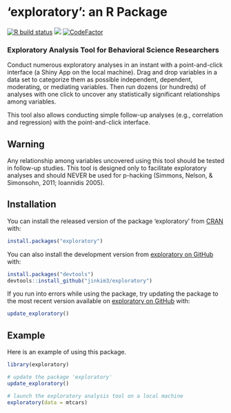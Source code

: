
<!-- README.md is generated from README.Rmd. Please edit that file -->

# ‘exploratory’: an R Package

<!-- badges: start -->

[![R build
status](https://github.com/jinkim3/exploratory/workflows/R-CMD-check/badge.svg)](https://github.com/jinkim3/exploratory/actions)
[![](https://img.shields.io/github/last-commit/jinkim3/exploratory.svg)](https://github.com/jinkim3/exploratory/commits/master)
[![CodeFactor](https://www.codefactor.io/repository/github/jinkim3/exploratory/badge)](https://www.codefactor.io/repository/github/jinkim3/exploratory)
<!-- badges: end -->

### Exploratory Analysis Tool for Behavioral Science Researchers

Conduct numerous exploratory analyses in an instant with a
point-and-click interface (a Shiny App on the local machine). Drag and
drop variables in a data set to categorize them as possible independent,
dependent, moderating, or mediating variables. Then run dozens (or
hundreds) of analyses with one click to uncover any statistically
significant relationships among variables.

This tool also allows conducting simple follow-up analyses (e.g.,
correlation and regression) with the point-and-click interface.

## Warning

Any relationship among variables uncovered using this tool should be
tested in follow-up studies. This tool is designed only to facilitate
exploratory analyses and should NEVER be used for p-hacking (Simmons,
Nelson, & Simonsohn, 2011; Ioannidis 2005).

## Installation

You can install the released version of the package ‘exploratory’ from
[CRAN](https://cran.r-project.org/package=exploratory) with:

``` r
install.packages("exploratory")
```

You can also install the development version from [exploratory on
GitHub](https://github.com/jinkim3/exploratory) with:

``` r
install.packages("devtools")
devtools::install_github("jinkim3/exploratory")
```

If you run into errors while using the package, try updating the package
to the most recent version available on [exploratory on
GitHub](https://github.com/jinkim3/exploratory) with:

``` r
update_exploratory()
```

## Example

Here is an example of using this package.

``` r
library(exploratory)

# update the package 'exploratory'
update_exploratory()

# launch the exploratory analysis tool on a local machine
exploratory(data = mtcars)
```
